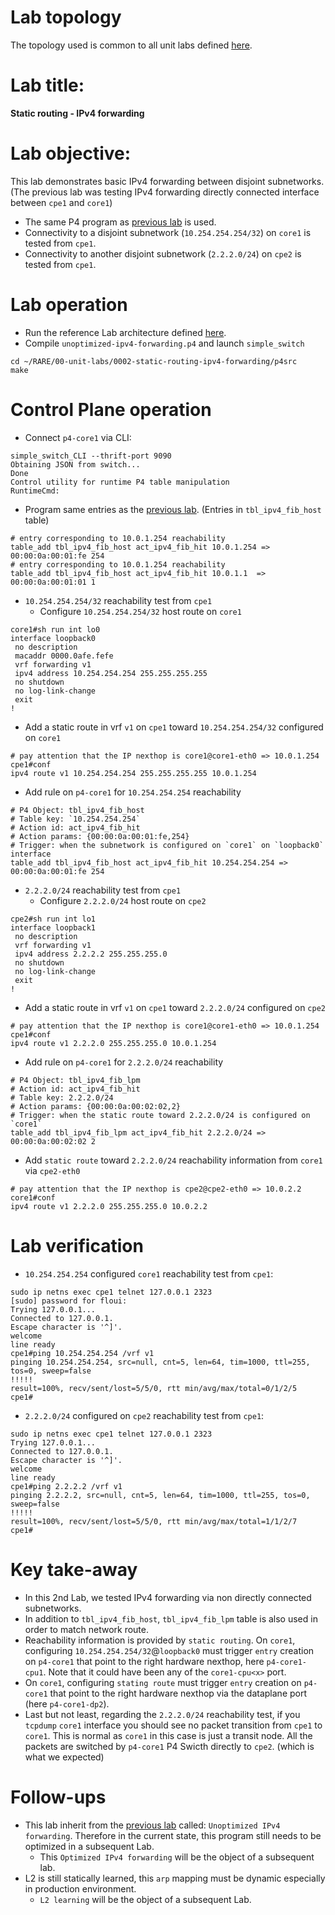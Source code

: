 # Lab topology
The topology used is common to all unit labs defined [here](https://github.com/frederic-loui/RARE/tree/master/00-unit-labs/0000-topology).
# Lab title:
**Static routing - IPv4 forwarding**
# Lab objective:
This lab demonstrates basic IPv4 forwarding between disjoint subnetworks. (The previous lab was testing IPv4 forwarding directly  connected interface between `cpe1` and `core1`)
* The same P4 program as [previous lab](https://github.com/frederic-loui/RARE/tree/master/00-unit-labs/0001-unoptimized-ipv4-forwarding/p4src) is used.
* Connectivity to a disjoint subnetwork (`10.254.254.254/32`) on `core1` is tested from `cpe1`.
* Connectivity to another disjoint subnetwork (`2.2.2.0/24`) on `cpe2` is tested from `cpe1`.

# Lab operation
* Run the reference Lab architecture defined [here](https://github.com/frederic-loui/RARE/tree/master/00-unit-labs/0000-topology).
* Compile `unoptimized-ipv4-forwarding.p4` and launch `simple_switch`
```
cd ~/RARE/00-unit-labs/0002-static-routing-ipv4-forwarding/p4src
make
```

# Control Plane operation
* Connect `p4-core1` via CLI:
```
simple_switch_CLI --thrift-port 9090
Obtaining JSON from switch...
Done
Control utility for runtime P4 table manipulation
RuntimeCmd:
```
* Program same entries as the [previous lab](https://github.com/frederic-loui/RARE/tree/master/00-unit-labs/0001-unoptimized-ipv4-forwarding/p4src). (Entries in `tbl_ipv4_fib_host` table)
```
# entry corresponding to 10.0.1.254 reachability
table_add tbl_ipv4_fib_host act_ipv4_fib_hit 10.0.1.254 => 00:00:0a:00:01:fe 254
# entry corresponding to 10.0.1.254 reachability
table_add tbl_ipv4_fib_host act_ipv4_fib_hit 10.0.1.1  => 00:00:0a:00:01:01 1
```
* `10.254.254.254/32` reachability test from `cpe1`
   * Configure `10.254.254.254/32` host route on `core1`
```
core1#sh run int lo0                                                                                                              
interface loopback0
 no description
 macaddr 0000.0afe.fefe
 vrf forwarding v1
 ipv4 address 10.254.254.254 255.255.255.255
 no shutdown
 no log-link-change
 exit
!
```
   * Add a static route in vrf `v1` on `cpe1` toward `10.254.254.254/32` configured on `core1`
```
# pay attention that the IP nexthop is core1@core1-eth0 => 10.0.1.254
cpe1#conf
ipv4 route v1 10.254.254.254 255.255.255.255 10.0.1.254
```
   * Add rule on `p4-core1` for `10.254.254.254` reachability
```
# P4 Object: tbl_ipv4_fib_host
# Table key: `10.254.254.254`
# Action id: act_ipv4_fib_hit
# Action params: {00:00:0a:00:01:fe,254}
# Trigger: when the subnetwork is configured on `core1` on `loopback0` interface   
table_add tbl_ipv4_fib_host act_ipv4_fib_hit 10.254.254.254 => 00:00:0a:00:01:fe 254
```
* `2.2.2.0/24` reachability test from `cpe1`
   * Configure `2.2.2.0/24` host route on `cpe2`
```
cpe2#sh run int lo1                                                                                                               
interface loopback1
 no description
 vrf forwarding v1
 ipv4 address 2.2.2.2 255.255.255.0
 no shutdown
 no log-link-change
 exit
!
```
   * Add a static route in vrf `v1` on `cpe1` toward `2.2.2.0/24` configured on `cpe2`
```
# pay attention that the IP nexthop is core1@core1-eth0 => 10.0.1.254
cpe1#conf
ipv4 route v1 2.2.2.0 255.255.255.0 10.0.1.254
```
   * Add rule on `p4-core1` for `2.2.2.0/24` reachability
```
# P4 Object: tbl_ipv4_fib_lpm
# Action id: act_ipv4_fib_hit
# Table key: 2.2.2.0/24
# Action params: {00:00:0a:00:02:02,2}
# Trigger: when the static route toward 2.2.2.0/24 is configured on `core1`
table_add tbl_ipv4_fib_lpm act_ipv4_fib_hit 2.2.2.0/24 => 00:00:0a:00:02:02 2
```
* Add `static route` toward `2.2.2.0/24` reachability information from `core1` via `cpe2-eth0`
```
# pay attention that the IP nexthop is cpe2@cpe2-eth0 => 10.0.2.2
core1#conf
ipv4 route v1 2.2.2.0 255.255.255.0 10.0.2.2
```

# Lab verification
* `10.254.254.254` configured `core1` reachability test from `cpe1`:
```
sudo ip netns exec cpe1 telnet 127.0.0.1 2323
[sudo] password for floui:
Trying 127.0.0.1...
Connected to 127.0.0.1.
Escape character is '^]'.
welcome
line ready
cpe1#ping 10.254.254.254 /vrf v1                                                                                                  
pinging 10.254.254.254, src=null, cnt=5, len=64, tim=1000, ttl=255, tos=0, sweep=false
!!!!!
result=100%, recv/sent/lost=5/5/0, rtt min/avg/max/total=0/1/2/5
cpe1#                                                                                   
```
* `2.2.2.0/24` configured on `cpe2` reachability test from `cpe1`:
```
sudo ip netns exec cpe1 telnet 127.0.0.1 2323
Trying 127.0.0.1...
Connected to 127.0.0.1.
Escape character is '^]'.
welcome
line ready
cpe1#ping 2.2.2.2 /vrf v1                                                                                                         
pinging 2.2.2.2, src=null, cnt=5, len=64, tim=1000, ttl=255, tos=0, sweep=false
!!!!!
result=100%, recv/sent/lost=5/5/0, rtt min/avg/max/total=1/1/2/7
cpe1#                                                                                  
```
# Key take-away
* In this 2nd Lab, we tested IPv4 forwarding via non directly connected subnetworks.
* In addition to `tbl_ipv4_fib_host`, `tbl_ipv4_fib_lpm` table is also used in order to match network route.
* Reachability information is provided by `static routing`.
On `core1`, configuring `10.254.254.254/32`@`loopback0` must trigger `entry` creation on `p4-core1` that point to the right hardware nexthop, here `p4-core1-cpu1`. Note that it could have been any of the `core1-cpu<x>` port.
* On `core1`, configuring `stating route` must trigger `entry` creation on `p4-core1` that point to the right hardware nexthop via the dataplane port (here `p4-core1-dp2`).
* Last but not least, regarding the `2.2.2.0/24` reachability test, if you `tcpdump` `core1` interface you should see no packet transition from `cpe1` to `core1`. This is normal as `core1` in this case is just a transit node. All the packets are switched by `p4-core1` P4 Swicth directly to `cpe2`. (which is what we expected)

# Follow-ups
* This lab inherit from the [previous lab](https://github.com/frederic-loui/RARE/tree/master/00-unit-labs/0001-unoptimized-ipv4-forwarding/p4src) called: `Unoptimized IPv4 forwarding`. Therefore in the current state, this program still needs to be optimized in a subsequent Lab.
  * This `Optimized IPv4 forwarding` will be the object of a subsequent lab.
* L2 is still statically learned, this `arp` mapping must be dynamic especially in production environment.   
    * `L2 learning` will be the object of a subsequent Lab.
